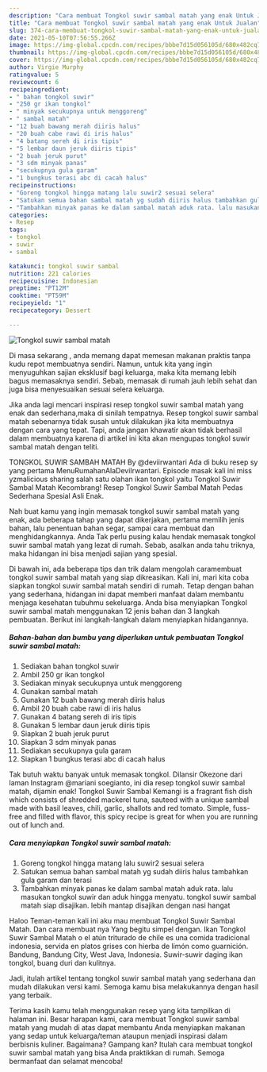 ```yaml
---
description: "Cara membuat Tongkol suwir sambal matah yang enak Untuk Jualan"
title: "Cara membuat Tongkol suwir sambal matah yang enak Untuk Jualan"
slug: 374-cara-membuat-tongkol-suwir-sambal-matah-yang-enak-untuk-jualan
date: 2021-05-10T07:56:55.266Z
image: https://img-global.cpcdn.com/recipes/bbbe7d15d056105d/680x482cq70/tongkol-suwir-sambal-matah-foto-resep-utama.jpg
thumbnail: https://img-global.cpcdn.com/recipes/bbbe7d15d056105d/680x482cq70/tongkol-suwir-sambal-matah-foto-resep-utama.jpg
cover: https://img-global.cpcdn.com/recipes/bbbe7d15d056105d/680x482cq70/tongkol-suwir-sambal-matah-foto-resep-utama.jpg
author: Virgie Murphy
ratingvalue: 5
reviewcount: 6
recipeingredient:
- " bahan tongkol suwir"
- "250 gr ikan tongkol"
- " minyak secukupnya untuk menggoreng"
- " sambal matah"
- "12 buah bawang merah diiris halus"
- "20 buah cabe rawi di iris halus"
- "4 batang sereh di iris tipis"
- "5 lembar daun jeruk diiris tipis"
- "2 buah jeruk purut"
- "3 sdm minyak panas"
- "secukupnya gula garam"
- "1 bungkus terasi abc di cacah halus"
recipeinstructions:
- "Goreng tongkol hingga matang lalu suwir2 sesuai selera"
- "Satukan semua bahan sambal matah yg sudah diiris halus tambahkan gula garam dan terasi"
- "Tambahkan minyak panas ke dalam sambal matah aduk rata. lalu masukan tongkol suwir dan aduk hingga menyatu. tongkol suwir sambal matah siap disajikan. lebih mantap disajikan dengan nasi hangat"
categories:
- Resep
tags:
- tongkol
- suwir
- sambal

katakunci: tongkol suwir sambal 
nutrition: 221 calories
recipecuisine: Indonesian
preptime: "PT12M"
cooktime: "PT59M"
recipeyield: "1"
recipecategory: Dessert

---
```



![Tongkol suwir sambal matah](https://img-global.cpcdn.com/recipes/bbbe7d15d056105d/680x482cq70/tongkol-suwir-sambal-matah-foto-resep-utama.jpg)

Di masa  sekarang , anda memang dapat memesan makanan praktis tanpa kudu repot membuatnya sendiri. Namun, untuk kita yang ingin menyuguhkan sajian eksklusif bagi keluarga, maka kita memang lebih bagus memasaknya sendiri. Sebab, memasak di rumah jauh lebih sehat dan juga bisa menyesuaikan sesuai selera keluarga.

Jika anda lagi mencari inspirasi resep tongkol suwir sambal matah yang enak dan sederhana,maka di sinilah tempatnya. Resep tongkol suwir sambal matah  sebenarnya tidak susah untuk dilakukan jika kita membuatnya dengan cara yang tepat. Tapi, anda jangan khawatir akan tidak berhasil dalam membuatnya 
karena di artikel ini kita akan mengupas tongkol suwir sambal matah dengan teliti.  

TONGKOL SUWIR SAMBAH MATAH By @deviirwantari Ada di buku resep sy yang pertama MenuRumahanAlaDeviIrwantari. Episode masak kali ini miss yzmalicious sharing salah satu olahan ikan tongkol yaitu Tongkol Suwir Sambal Matah Kecombrang! Resep Tongkol Suwir Sambal Matah Pedas Sederhana Spesial Asli Enak.

Nah buat kamu yang ingin memasak tongkol suwir sambal matah yang enak, ada beberapa tahap yang dapat dikerjakan, pertama memilih jenis bahan, lalu penentuan bahan segar, sampai cara membuat dan menghidangkannya. Anda Tak perlu pusing kalau hendak memasak tongkol suwir sambal matah yang lezat di rumah. Sebab, asalkan anda  tahu triknya, maka hidangan ini bisa menjadi sajian yang spesial.

Di bawah ini, ada beberapa tips dan trik dalam mengolah caramembuat tongkol suwir sambal matah yang siap dikreasikan. Kali ini, mari kita coba siapkan tongkol suwir sambal matah sendiri di rumah. Tetap dengan bahan yang sederhana, hidangan ini dapat memberi manfaat dalam membantu menjaga kesehatan tubuhmu sekeluarga. Anda bisa menyiapkan Tongkol suwir sambal matah menggunakan 12 jenis bahan dan 3 langkah pembuatan. Berikut ini langkah-langkah dalam menyiapkan hidangannya.

<!--inarticleads1-->

##### Bahan-bahan dan bumbu yang diperlukan untuk pembuatan Tongkol suwir sambal matah:

1. Sediakan  bahan tongkol suwir
1. Ambil 250 gr ikan tongkol
1. Sediakan  minyak secukupnya untuk menggoreng
1. Gunakan  sambal matah
1. Gunakan 12 buah bawang merah diiris halus
1. Ambil 20 buah cabe rawi di iris halus
1. Gunakan 4 batang sereh di iris tipis
1. Gunakan 5 lembar daun jeruk diiris tipis
1. Siapkan 2 buah jeruk purut
1. Siapkan 3 sdm minyak panas
1. Sediakan secukupnya gula garam
1. Siapkan 1 bungkus terasi abc di cacah halus


Tak butuh waktu banyak untuk memasak tongkol. Dilansir Okezone dari laman Instagram @mariani soegianto, ini dia resep tongkol suwir sambal matah, dijamin enak! Tongkol Suwir Sambal Kemangi is a fragrant fish dish which consists of shredded mackerel tuna, sauteed with a unique sambal made with basil leaves, chili, garlic, shallots and red tomato. Simple, fuss-free and filled with flavor, this spicy recipe is great for when you are running out of lunch and. 

<!--inarticleads2-->

##### Cara menyiapkan Tongkol suwir sambal matah:

1. Goreng tongkol hingga matang lalu suwir2 sesuai selera
1. Satukan semua bahan sambal matah yg sudah diiris halus tambahkan gula garam dan terasi
1. Tambahkan minyak panas ke dalam sambal matah aduk rata. lalu masukan tongkol suwir dan aduk hingga menyatu. tongkol suwir sambal matah siap disajikan. lebih mantap disajikan dengan nasi hangat


Haloo Teman-teman kali ini aku mau membuat Tongkol Suwir Sambal Matah. Dan cara membuat nya Yang begitu simpel dengan. Ikan Tongkol Suwir Sambal Matah o el atún triturado de chile es una comida tradicional indonesia, servida en platos grises con hierba de limón como guarnición. Bandung, Bandung City, West Java, Indonesia. Suwir-suwir daging ikan tongkol, buang duri dan kulitnya. 

Jadi, itulah artikel tentang  tongkol suwir sambal matah  yang sederhana dan mudah dilakukan versi kami. Semoga kamu bisa melakukannya dengan hasil yang terbaik. 

Terima kasih kamu telah menggunakan resep yang kita tampilkan di halaman ini. Besar harapan kami, cara membuat  Tongkol suwir sambal matah yang mudah di atas dapat membantu Anda menyiapkan makanan yang sedap untuk keluarga/teman ataupun menjadi inspirasi dalam berbisnis kuliner. Bagaimana? Gampang kan? Itulah cara membuat tongkol suwir sambal matah yang bisa Anda praktikkan di rumah. Semoga bermanfaat dan selamat mencoba!

